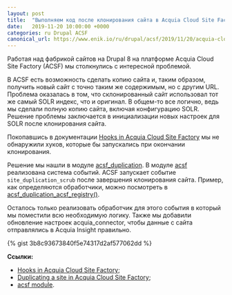 ```yaml
---
layout: post
title:  "Выполняем код после клонирования сайта в Acquia Cloud Site Factory"
date:   2019-11-20 10:00:00 +0000
categories: ru Drupal ACSF
canonical_url: https://www.enik.io/ru/drupal/acsf/2019/11/20/acquia-cloud-site-factory-post-site-clone-hook.html
---
```

Работая над фабрикой сайтов на Drupal 8 на платформе Acquia Cloud Site Factory (ACSF) мы столкнулись с интересной проблемой.

В ACSF есть возможность сделать копию сайта и, таким образом, получить новый сайт с точно таким же содержимым, но с другим URL. Проблема оказалась в том, что склонированный сайт использовал тот же самый SOLR индекс, что и оригинал. В общем-то все логично, ведь мы сделали полную копию сайта, включая конфигурацию SOLR. Решение проблемы заключается в инициализации новых настроек для SOLR после клонирования сайта.

Покопавшись в документации [Hooks in Acquia Cloud Site Factory](https://docs.acquia.com/site-factory/extend/hooks/) мы не обнаружили хуков, которые бы запускались при окончании клонирования.

Решение мы нашли в модуле [acsf_duplication](https://git.drupalcode.org/project/acsf/tree/8.x-2.x/acsf_duplication). В модуле [acsf](https://git.drupalcode.org/project/acsf/tree/8.x-2.x) реализована система событий. ACSF запускает событие `site_duplication_scrub` после завершения клонирования сайта. Пример, как определяются обработчики, можно посмотреть в [acsf_duplication_acsf_registry()](https://git.drupalcode.org/project/acsf/blob/8.x-2.x/acsf_duplication/acsf_duplication.module).

Осталось только реализовать обработчик для этого события в который мы поместили всю необходимую логику. Также мы добавили обновление настроек acquia_connector, чтобы данные с сайта отправлялись в Acquia Insight правильно.

{% gist 3b8c93673840f5e74317d2af577062dd %}

**Ссылки:**
* [Hooks in Acquia Cloud Site Factory](https://docs.acquia.com/site-factory/extend/hooks/);
* [Duplicating a site in Acquia Cloud Site Factory](https://docs.acquia.com/site-factory/manage/website/duplicate/);
* [acsf module](https://git.drupalcode.org/project/acsf/tree/8.x-2.x).
